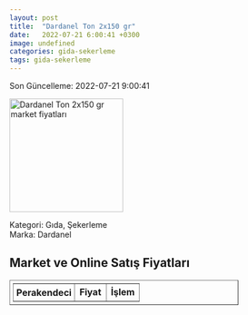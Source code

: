 ```yaml
---
layout: post
title:  "Dardanel Ton 2x150 gr"
date:   2022-07-21 6:00:41 +0300
image: undefined
categories: gida-sekerleme
tags: gida-sekerleme
---
```


Son Güncelleme: 2022-07-21 9:00:41

<img src="undefined" width="200" alt="Dardanel Ton 2x150 gr market fiyatları" />

Kategori: Gıda, Şekerleme
<br />
Marka: Dardanel

<h2>Market ve Online Satış Fiyatları</h2>

<table border="1" style="padding: 5px;width:80%;">
  <tr>
    <td style="padding: 5px;"><strong>Perakendeci</strong></td>
    <td><strong>Fiyat</strong></td>
    <td><strong>İşlem</strong></td>
  </tr>
  
</table>
